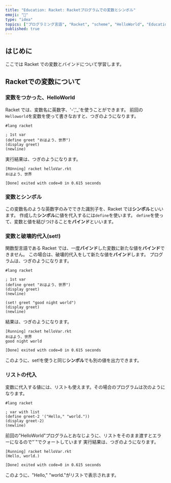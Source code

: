 ```yaml
---
title: "Education: Racket: Racketプログラムでの変数とシンボル"
emoji: "🎾"
type: "idea"
topics: ["プログラミング言語", "Racket", "scheme", "HelloWorld", "Education" ]
published: true
---
```


## はじめに

ここでは Racket での変数とバインドについて学習します。

## Racketでの変数について

### 変数をつかった、HelloWorld

Racket では、変数名に英数字、'-','_'を使うことができます。
前回の`Helloworld`を変数を使って書きなおすと、つぎのようになります。

``` Racket: hellovariables.rkt
#lang racket

; 1st var
(define greet "おはよう、世界")
(display greet)
(newline)
```

実行結果は、つぎのようになります。

``` VS Code : output
[RUnning] racket helloVar.rkt
おはよう、世界

[Done] exited with code=0 in 0.615 seconds
```

### 変数とシンボル

この変数名のような英数字のみでできた識別子を、Racket では**シンボル**といいます。
作成した**シンボル**に値を代入するには`define`を使います。
`define`を使って、変数と値を結びつけることを**バインド**といいます。

### 変数と破壊的代入(set!)

関数型言語である Racket では、一度**バインド**した変数に新たな値を**バインド**できません。
この場合は、破壊的代入をして新たな値を**バインド**します。
プログラムは、つぎのようになります。

``` Racket: hellovariables.rkt
#lang racket

; 1st var
(define greet "おはよう、世界")
(display greet)
(newline)

(set! greet "good night world")
(display greet)
(newline)
```

結果は、つぎのようになります。

``` VS Code : output
[Running] racket helloVar.rkt
おはよう、世界
good night world

[Done] exited with code=0 in 0.615 seconds
```

このように、set!を使うと同じ**シンボル**でも別の値を出力できます。

### リストの代入

変数に代入する値には、リストも使えます。その場合のプログラムは次のようになります。

``` Racket: hellovariables.rkt
#lang racket

; var with list
(define greet-2 '("Hello," "world."))
(display greet-2)
(newline)
```

前回の"HelloWorld"プログラムとおなじように、リストをそのまま渡すとエラーになるので"`"でクォートしています
実行結果は、つぎのようになります。

``` VS Code : output
[Running] racket helloVar.rkt
(Hello, world.)

[Done] exited with code=0 in 0.615 seconds
```

このように、"Hello," "world."がリストで表示されます。
